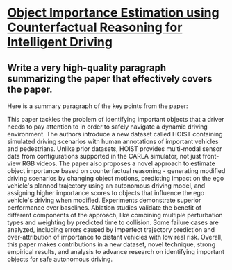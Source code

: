 # [Object Importance Estimation using Counterfactual Reasoning for   Intelligent Driving](https://arxiv.org/abs/2312.02467)

## Write a very high-quality paragraph summarizing the paper that effectively covers the paper.

 Here is a summary paragraph of the key points from the paper:

This paper tackles the problem of identifying important objects that a driver needs to pay attention to in order to safely navigate a dynamic driving environment. The authors introduce a new dataset called HOIST containing simulated driving scenarios with human annotations of important vehicles and pedestrians. Unlike prior datasets, HOIST provides multi-modal sensor data from configurations supported in the CARLA simulator, not just front-view RGB videos. The paper also proposes a novel approach to estimate object importance based on counterfactual reasoning - generating modified driving scenarios by changing object motions, predicting impact on the ego vehicle's planned trajectory using an autonomous driving model, and assigning higher importance scores to objects that influence the ego vehicle's driving when modified. Experiments demonstrate superior performance over baselines. Ablation studies validate the benefit of different components of the approach, like combining multiple perturbation types and weighting by predicted time to collision. Some failure cases are analyzed, including errors caused by imperfect trajectory prediction and over-attribution of importance to distant vehicles with low real risk. Overall, this paper makes contributions in a new dataset, novel technique, strong empirical results, and analysis to advance research on identifying important objects for safe autonomous driving.
